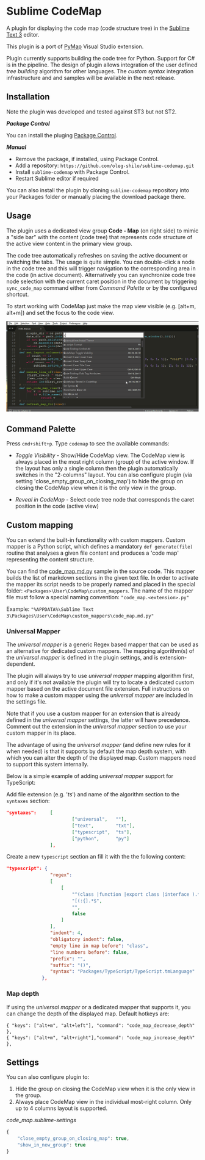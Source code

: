 # Sublime CodeMap

A plugin for displaying the code map (code structure tree) in the [Sublime Text 3](http://sublimetext.com "Sublime Text") editor.

This plugin is a port of [PyMap](https://marketplace.visualstudio.com/items?itemName=OlegShilo.PyMap) Visual Studio extension. 

Plugin currently supports building the code tree for Python. Support for C# is in the pipeline. The design of plugin allows integration of the user defined _tree building_ algorithm for other languages. The _custom syntax_ integration infrastructure and and samples will  be available in the next release. 

## Installation

Note the plugin was developed and tested against ST3 but not ST2.

*__Package Control__*

You can install the pluging [Package Control](https://packagecontrol.io/packages/CodeMap).

*__Manual__*

* Remove the package, if installed, using Package Control.
* Add a repository: `https://github.com/oleg-shilo/sublime-codemap.git`
* Install `sublime-codemap` with Package Control. 
* Restart Sublime editor if required

You can also install the plugin by cloning `sublime-codemap` repository into your Packages folder or manually placing the download package there.

## Usage
The plugin uses a dedicated view group __Code - Map__ (on right side) to mimic a "side bar" with the content (code tree) that represents code structure of the active view content in the primary view group. 

The code tree automatically refreshes on saving the active document or switching the tabs. The usage is quite simple. You can double-click a node in the code tree and this will trigger navigation to the corresponding area in the code (in active document). Alternatively you can synchronize code tree node selection with the current caret position in the document by triggering `sync_code_map` command either from _Command Palette_ or by the configured shortcut.

To start working with CodeMap just make the map view visible (e.g. [alt+m, alt+m]) and set the focus to the code view.

![](images/image1.gif)

## Command Palette

Press `cmd+shift+p`. Type `codemap` to see the available commands:

* *Toggle Visibility* - Show/Hide CodeMap view. 
The CodeMap view is always placed in the most right column (group) of the active window. If the layout has only a single column then the plugin automatically switches in the "2-columns" layout. You can also configure plugin (via setting 'close_empty_group_on_closing_map') to hide the group on closing the CodeMap view when it is the only view in the group.

* *Reveal in CodeMap* - Select code tree node that corresponds the caret position in the code (active view)

## Custom mapping

You can extend the built-in functionality with custom mappers. Custom mapper is a Python script, which defines a mandatory `def generate(file)` routine that analyses a given file content and produces a 'code map' representing the content structure. 

You can find the [code_map.md.py](custom_mappers/code_map.md.py) sample in the source code. This mapper builds the list of markdown sections in the given text file.
In order to activate the mapper its script needs to be properly named and placed in the special folder: `<Packages>\User\CodeMap\custom_mappers`. The name of the mapper file must follow a special naming convention:
`"code_map.<extension>.py"`

  Example: `"%APPDATA%\Sublime Text 3\Packages\User\CodeMap\custom_mappers\code_map.md.py"`
   
### Universal Mapper

The _universal mapper_ is a generic Regex based mapper that can be used as an alternative for dedicated custom mappers. The mapping algorithm(s) of the _universal mapper_ is defined in the plugin settings, and is extension-dependent.

The plugin will always try to use _universal mapper_ mapping algorithm first, and only if it's not available the plugin will try to locate a dedicated custom mapper based on the active document file extension. Full instructions on how to make a custom mapper using the _universal mapper_ are included in the settings file.

Note that if you use a custom mapper for an extension that is already defined in the _universal mapper_ settings, the latter will have precedence. Comment out the extension in the _universal mapper_ section to use your custom mapper in its place.

The advantage of using the _universal mapper_ (and define new rules for it when needed) is that it supports by default the map depth system, with which you can alter the depth of the displayed map. Custom mappers need to support this system internally.

Below is a simple example of adding _universal mapper_ support for TypeScript:

Add file extension (e.g. '_ts_') and name of the algorithm section to the `syntaxes` section:
```json
"syntaxes":     [
                        ["universal",   ""],
                        ["text",        "txt"],
                        ["typescript",  "ts"],
                        ["python",      "py"]
                ],
```

Create a new `typescript` section an fill it with the the following content:  
```json
"typescript": {
                "regex":
                [
                    [
                        "^(class |function |export class |interface ).*$",
                        "[(:{].*$",
                        "",
                        false
                    ]
                ],
                "indent": 4,
                "obligatory indent": false,
                "empty line in map before": "class",
                "line numbers before": false,
                "prefix": "",
                "suffix": "()",
                "syntax": "Packages/TypeScript/TypeScript.tmLanguage"
             },
```

### Map depth

If using the _universal mapper_ or a dedicated mapper that supports it, you can change the depth of the displayed map. Default hotkeys are:

    { "keys": ["alt+m", "alt+left"], "command": "code_map_decrease_depth" },
    { "keys": ["alt+m", "alt+right"],"command": "code_map_increase_depth" },

 


## Settings

You can also configure plugin to:
1. Hide the group on closing the CodeMap view when it is the only view in the group.
2. Always place CodeMap view in the individual most-right column. Only up to 4 columns layout is supported.

_code_\__map.sublime-settings_

```js
{
    "close_empty_group_on_closing_map": true, 
    "show_in_new_group": true
}
```
